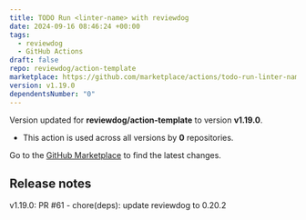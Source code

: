 ```yaml
---
title: TODO Run <linter-name> with reviewdog
date: 2024-09-16 08:46:24 +00:00
tags:
  - reviewdog
  - GitHub Actions
draft: false
repo: reviewdog/action-template
marketplace: https://github.com/marketplace/actions/todo-run-linter-name-with-reviewdog
version: v1.19.0
dependentsNumber: "0"
---
```



Version updated for **reviewdog/action-template** to version **v1.19.0**.
- This action is used across all versions by **0** repositories.

Go to the [GitHub Marketplace](https://github.com/marketplace/actions/todo-run-linter-name-with-reviewdog) to find the latest changes.

## Release notes

v1.19.0: PR #61 - chore(deps): update reviewdog to 0.20.2
